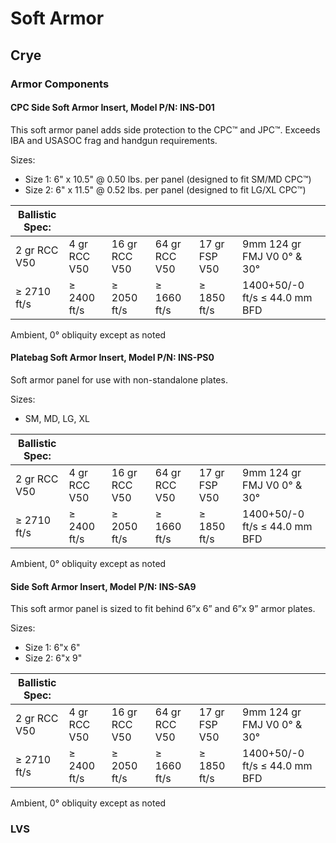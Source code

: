 # Soft Armor

## Crye
### Armor Components
#### CPC Side Soft Armor Insert, Model P/N: INS-D01
This soft armor panel adds side protection to the CPC™ and JPC™. Exceeds IBA and USASOC frag and handgun requirements.

Sizes:
  - Size 1: 6" x 10.5" @ 0.50 lbs. per panel (designed to fit SM/MD CPC™)
  - Size 2: 6" x 11.5" @ 0.52 lbs. per panel (designed to fit LG/XL CPC™)
 
| Ballistic Spec: |                 |                |                |               |                               | 
| -----------     | -----------     | -----------    | -----------    | -----------   | -----------                   |
| 2 gr RCC V50    | 4 gr RCC V50    | 16 gr RCC V50  | 64 gr RCC V50  | 17 gr FSP V50 | 9mm 124 gr FMJ V0 0° & 30°    |
| ≥ 2710 ft/s     | ≥ 2400 ft/s     | ≥ 2050 ft/s    | ≥ 1660 ft/s    | ≥ 1850 ft/s	  | 1400+50/-0 ft/s ≤ 44.0 mm BFD |
Ambient, 0° obliquity except as noted


#### Platebag Soft Armor Insert, Model P/N: INS-PS0
Soft armor panel for use with non-standalone plates. 

Sizes:
 - SM, MD, LG, XL

| Ballistic Spec: |                 |                |                |               |                               | 
| -----------     | -----------     | -----------    | -----------    | -----------   | -----------                   |
| 2 gr RCC V50    | 4 gr RCC V50    | 16 gr RCC V50  | 64 gr RCC V50  | 17 gr FSP V50 | 9mm 124 gr FMJ V0 0° & 30°    |
| ≥ 2710 ft/s     | ≥ 2400 ft/s     | ≥ 2050 ft/s    | ≥ 1660 ft/s    | ≥ 1850 ft/s	  | 1400+50/-0 ft/s ≤ 44.0 mm BFD |
Ambient, 0° obliquity except as noted

#### Side Soft Armor Insert, Model P/N: INS-SA9
This soft armor panel is sized to fit behind 6”x 6” and 6”x 9” armor plates.

Sizes:
  - Size 1: 6"x 6"
  - Size 2: 6"x 9"
  
| Ballistic Spec: |                 |                |                |               |                               | 
| -----------     | -----------     | -----------    | -----------    | -----------   | -----------                   |
| 2 gr RCC V50    | 4 gr RCC V50    | 16 gr RCC V50  | 64 gr RCC V50  | 17 gr FSP V50 | 9mm 124 gr FMJ V0 0° & 30°    |
| ≥ 2710 ft/s     | ≥ 2400 ft/s     | ≥ 2050 ft/s    | ≥ 1660 ft/s    | ≥ 1850 ft/s	  | 1400+50/-0 ft/s ≤ 44.0 mm BFD |
Ambient, 0° obliquity except as noted


### LVS
